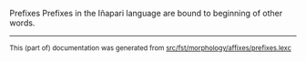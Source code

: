Prefixes
Prefixes in the Iñapari language are bound to beginning of other words.

* * *

<small>This (part of) documentation was generated from [src/fst/morphology/affixes/prefixes.lexc](https://github.com/giellalt/lang-inp/blob/main/src/fst/morphology/affixes/prefixes.lexc)</small>
